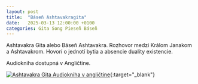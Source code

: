 ```yaml
---
layout: post
title:  "Báseň Ashtavakragita"
date:   2025-03-13 12:00:00 +0100
categories: Gita Song Pieseň Báseň
---
```


Ashtavakra Gita alebo Báseň Ashtavakra.
Rozhovor medzi Králom Janakom a Ashtavakrom.
Hovorí o jednotí bytia a absencie duality existencie.

Audiokniha dostupná v Angličtine.

[![Ashtavakra Gita Audiokniha v angličtine](https://img.youtube.com/vi/0H_tqaiwt2w/hqdefault.jpg)](https://www.youtube.com/watch?v=0H_tqaiwt2w){:target="_blank"}
